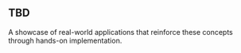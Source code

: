 ## TBD
A showcase of real-world applications that reinforce these concepts through hands-on implementation.